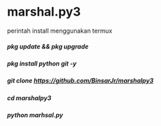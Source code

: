 # marshal.py3

perintah install menggunakan termux


##### pkg update && pkg upgrade
##### pkg install python git -y
##### git clone https://github.com/BinsarJr/marshalpy3
##### cd marshalpy3
##### python marhsal.py
